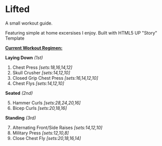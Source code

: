 # Lifted

A small workout guide.

Featuring simple at home excersises I enjoy. Built with HTML5 UP "Story" Template

<ins>**Current Workout Regimen:**</ins>

**Laying Down** _(1st)_

1. Chest Press _[sets:18,16,14,12]_
2. Skull Crusher _[sets:14,12,10]_
3. Closed Grip Chest Press _[sets:16,14,12,10]_
4. Chest Flys _[sets:14,12,10]_

**Seated** _(2nd)_

5. Hammer Curls _[sets:28,24,20,16]_
6. Bicep Curls _[sets:20,18,16]_

**Standing** _(3rd)_

7. Alternating Front/Side Raises _[sets:14,12,10]_
8. Military Press _[sets:12,10,8]_
9. Close Chest Fly _[sets:20,18,16,14]_
